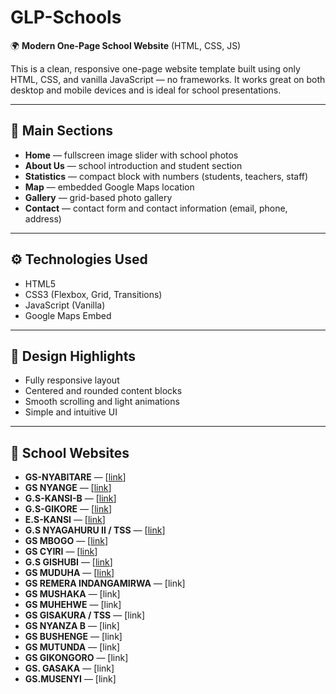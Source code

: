 # GLP-Schools

🌍 **Modern One-Page School Website** (HTML, CSS, JS)

This is a clean, responsive one-page website template built using only HTML, CSS, and vanilla JavaScript — no frameworks. It works great on both desktop and mobile devices and is ideal for school presentations.

---

## 🚀 Main Sections

- **Home** — fullscreen image slider with school photos  
- **About Us** — school introduction and student section  
- **Statistics** — compact block with numbers (students, teachers, staff)  
- **Map** — embedded Google Maps location  
- **Gallery** — grid-based photo gallery  
- **Contact** — contact form and contact information (email, phone, address)

---

## ⚙️ Technologies Used

- HTML5  
- CSS3 (Flexbox, Grid, Transitions)  
- JavaScript (Vanilla)  
- Google Maps Embed

---

## 🎨 Design Highlights

- Fully responsive layout  
- Centered and rounded content blocks  
- Smooth scrolling and light animations  
- Simple and intuitive UI

---

## 🏫 School Websites

- **GS-NYABITARE** — [[link](https://kisonam.github.io/GLP-Schools/GS-NYABITARE%20/index.html)]
- **GS NYANGE** — [[link](https://kisonam.github.io/GLP-Schools/GS-NYANGE/index.html)]
- **G.S-KANSI-B** — [[link](https://kisonam.github.io/GLP-Schools/G.S-KANSI-B/index.html)]
- **G.S-GIKORE** — [[link](https://kisonam.github.io/GLP-Schools/G.S-GIKORE/index.html)]
- **E.S-KANSI** — [[link](https://kisonam.github.io/GLP-Schools/E.S-KANSI/index.html)]
- **G.S NYAGAHURU II / TSS** — [[link](https://kisonam.github.io/GLP-Schools/G.S-NYAGAHURU-II/index.html)]
- **GS MBOGO** — [[link](https://kisonam.github.io/GLP-Schools/GS%20MBOGO/index.html)]
- **GS CYIRI** — [[link](https://kisonam.github.io/GLP-Schools/GS-CYIRI/index.html)]
- **G.S GISHUBI** — [[link](https://kisonam.github.io/GLP-Schools/G.S-GISHUBI/index.html)]
- **GS MUDUHA** — [[link](https://kisonam.github.io/GLP-Schools/GS-MUDUHA/index.html)]
- **GS REMERA INDANGAMIRWA** — [link]  
- **GS MUSHAKA** — [link]  
- **GS MUHEHWE** — [link]  
- **GS GISAKURA / TSS** — [link]  
- **GS NYANZA B** — [link]  
- **GS BUSHENGE** — [link]  
- **GS MUTUNDA** — [link]  
- **GS GIKONGORO** — [link]  
- **GS. GASAKA** — [link]  
- **GS.MUSENYI** — [link]  